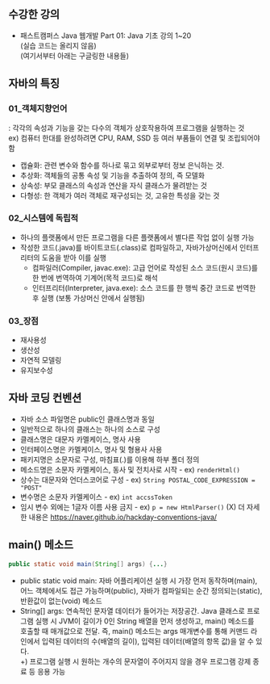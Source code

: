 ## 수강한 강의
- 패스트캠퍼스 Java 웹개발 Part 01: Java 기초 강의 1~20    
(실습 코드는 올리지 않음)    
(여기서부터 아래는 구글링한 내용들)    

## 자바의 특징
### 01_객체지향언어
: 각각의 속성과 기능을 갖는 다수의 객체가 상호작용하여 프로그램을 실행하는 것    
ex) 컴퓨터 한대를 완성하려면 CPU, RAM, SSD 등 여러 부품들이 연결 및 조립되어야 함
- 캡슐화: 관련 변수와 함수를 하나로 묶고 외부로부터 정보 은닉하는 것.
- 추상화: 객체들의 공통 속성 및 기능을 추출하여 정의, 즉 모델화
- 상속성: 부모 클래스의 속성과 연산을 자식 클래스가 물려받는 것
- 다형성: 한 객체가 여러 객체로 재구성되는 것, 고유한 특성을 갖는 것    

### 02_시스템에 독립적
- 하나의 플랫폼에서 만든 프로그램을 다른 플랫폼에서 별다른 작업 없이 실행 가능
- 작성한 코드(.java)를 바이트코드(.class)로 컴파일하고, 자바가상머신에서 인터프리터의 도움을 받아 이를 실행
  - 컴파일러(Compiler, javac.exe): 고급 언어로 작성된 소스 코드(원시 코드)를 한 번에 번역하여 기계어(목적 코드)로 해석
  - 인터프리터(Interpreter, java.exe): 소스 코드를 한 행씩 중간 코드로 번역한 후 실행 (보통 가상머신 안에서 실행됨)

### 03_장점
- 재사용성
- 생산성
- 자연적 모델링
- 유지보수성

## 자바 코딩 컨벤션
- 자바 소스 파일명은 public인 클래스명과 동일
- 일반적으로 하나의 클래스는 하나의 소스로 구성
- 클래스명은 대문자 카멜케이스, 명사 사용
- 인터페이스명은 카멜케이스, 명사 및 형용사 사용
- 패키지명은 소문자로 구성, 마침표(.)를 이용해 하부 폴더 정의
- 메소드명은 소문자 카멜케이스, 동사 및 전치사로 시작 - ex) `renderHtml()`
- 상수는 대문자와 언더스코어로 구성 - ex) `String POSTAL_CODE_EXPRESSION = "POST"`
- 변수명은 소문자 카멜케이스 - ex) `int accssToken`
- 임시 변수 외에는 1글자 이름 사용 금지 - ex) `p = new HtmlParser()` (X)
더 자세한 내용은 <https://naver.github.io/hackday-conventions-java/>

## main() 메소드
```java
public static void main(String[] args) {...}
```
- public static void main: 자바 어플리케이션 실행 시 가장 먼저 동작하며(main), 어느 객체에서도 접근 가능하며(public), 
자바가 컴파일되는 순간 정의되는(static), 반환값이 없는(void) 메소드
- String[] args: 연속적인 문자열 데이터가 들어가는 저장공간. Java 클래스로 프로그램 실행 시 JVM이 길이가 0인 
String 배열을 먼저 생성하고, main() 메소드를 호출할 때 매개값으로 전달. 즉, main() 메소드는 args 매개변수를 통해 커맨드 라인에서
입력된 데이터의 수(배열의 길이), 입력된 데이터(배열의 항목 값)을 알 수 있다.    
  +) 프로그램 실행 시 원하는 개수의 문자열이 주어지지 않을 경우 프로그램 강제 종료 등 응용 가능
